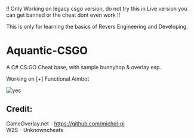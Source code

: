 !! Only Working on legacy csgo version, do not try this in Live version you can get banned or the cheat dont even work !!

This is only for learning the basics of Revers Engineering and Developing.

# Aquantic-CSGO
A C# CS:GO Cheat base, with sample bunnyhop & overlay esp.

Working on 
[+] Functional Aimbot

![yes](https://i.imgur.com/HGvmcWP.png)

## Credit:
GameOverlay.net - https://github.com/michel-pi  
W2S - Unknowncheats


